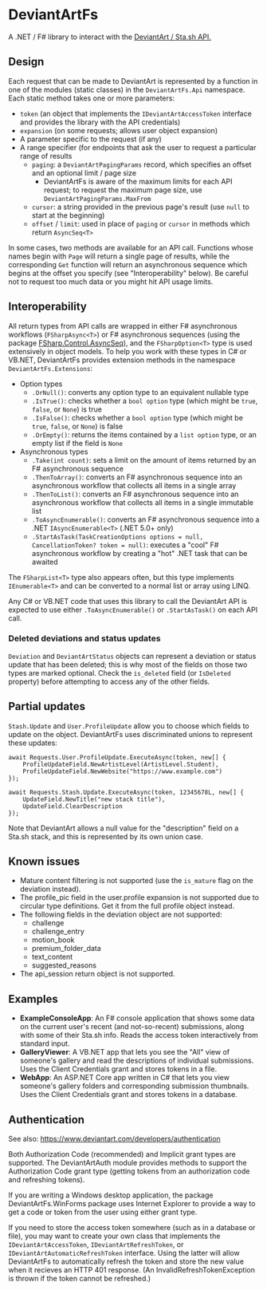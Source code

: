 # DeviantArtFs

A .NET / F# library to interact with the [DeviantArt / Sta.sh API.](https://www.deviantart.com/developers/http/v1/20200519)

## Design

Each request that can be made to DeviantArt is represented by a function
in one of the modules (static classes) in the `DeviantArtFs.Api` namespace.
Each static method takes one or more parameters:

* `token` (an object that implements the `IDeviantArtAccessToken` interface
  and provides the library with the API credentials)
* `expansion` (on some requests; allows user object expansion)
* A parameter specific to the request (if any)
* A range specifier (for endpoints that ask the user to request a particular
  range of results
    * `paging`: a `DeviantArtPagingParams` record, which specifies an offset
      and an optional limit / page size
        * DeviantArtFs is aware of the maximum limits for each API request; to
          request the maximum page size, use `DeviantArtPagingParams.MaxFrom`
    * `cursor`: a string provided in the previous page's result (use `null` to
      start at the beginning)
    * `offset` / `limit`: used in place of `paging` or `cursor` in methods
      which return `AsyncSeq<T>`

In some cases, two methods are available for an API call. Functions whose
names begin with `Page` will return a single page of results, while the
corresponding `Get` function will return an asynchronous sequence which
begins at the offset you specify (see "Interoperability" below). Be careful
not to request too much data or you might hit API usage limits.

## Interoperability

All return types from API calls are wrapped in either F# asynchronous
workflows (`FSharpAsync<T>`) or F# asynchronous sequences (using the package
[FSharp.Control.AsyncSeq](https://www.nuget.org/packages/FSharp.Control.AsyncSeq)),
and the `FSharpOption<T>` type is used extensively in object models. To help
you work with these types in C# or VB.NET, DeviantArtFs provides extension
methods in the namespace `DeviantArtFs.Extensions`:

* Option types
    * `.OrNull()`: converts any option type to an equivalent nullable type
    * `.IsTrue()`: checks whether a `bool option` type (which might be `true`, `false`, or `None`) is true
    * `.IsFalse()`: checks whether a `bool option` type (which might be `true`, `false`, or `None`) is false
    * `.OrEmpty()`: returns the items contained by a `list option` type, or an empty list if the field is `None`
* Asynchronous types
    * `.Take(int count)`: sets a limit on the amount of items returned by an F# asynchronous sequence
    * `.ThenToArray()`: converts an F# asynchronous sequence into an asynchronous workflow that collects all items in a single array
    * `.ThenToList()`: converts an F# asynchronous sequence into an asynchronous workflow that collects all items in a single immutable list
    * `.ToAsyncEnumerable()`: converts an F# asynchronous sequence into a .NET `IAsyncEnumerable<T>` (.NET 5.0+ only)
    * `.StartAsTask(TaskCreationOptions options = null, CancellationToken? token = null)`: executes a "cool" F# asynchronous workflow by creating a "hot" .NET task that can be awaited

The `FSharpList<T>` type also appears often, but this type implements
`IEnumerable<T>` and can be converted to a normal list or array using LINQ.

Any C# or VB.NET code that uses this library to call the DeviantArt API is
expected to use either `.ToAsyncEnumerable()` or `.StartAsTask()` on each API
call.

### Deleted deviations and status updates

`Deviation` and `DeviantArtStatus` objects can represent a deviation or status
update that has been deleted; this is why most of the fields on those two
types are marked optional. Check the `is_deleted` field (or `IsDeleted`
property) before attempting to access any of the other fields.

## Partial updates

`Stash.Update` and `User.ProfileUpdate` allow you to choose which fields to
update on the object. DeviantArtFs uses discriminated unions to represent
these updates:

    await Requests.User.ProfileUpdate.ExecuteAsync(token, new[] {
        ProfileUpdateField.NewArtistLevel(ArtistLevel.Student),
        ProfileUpdateField.NewWebsite("https://www.example.com")
    });

    await Requests.Stash.Update.ExecuteAsync(token, 12345678L, new[] {
        UpdateField.NewTitle("new stack title"),
        UpdateField.ClearDescription
    });

Note that DeviantArt allows a null value for the "description" field on a
Sta.sh stack, and this is represented by its own union case.

## Known issues

* Mature content filtering is not supported (use the `is_mature` flag on the deviation instead).
* The profile_pic field in the user.profile expansion is not supported due to circular type definitions. Get it from the full profile object instead.
* The following fields in the deviation object are not supported:
  * challenge
  * challenge_entry
  * motion_book
  * premium_folder_data
  * text_content
  * suggested_reasons
* The api_session return object is not supported.

## Examples

* **ExampleConsoleApp**: An F# console application that shows some data on the
  current user's recent (and not-so-recent) submissions, along with some of
  their Sta.sh info. Reads the access token interactively from standard input.
* **GalleryViewer**: A VB.NET app that lets you see the "All" view of
  someone's gallery and read the descriptions of individual submissions.
  Uses the Client Credentials grant and stores tokens in a file.
* **WebApp**: An ASP.NET Core app written in C# that lets you view
  someone's gallery folders and corresponding submission thumbnails.
  Uses the Client Credentials grant and stores tokens in a database.

## Authentication

See also: https://www.deviantart.com/developers/authentication

Both Authorization Code (recommended) and Implicit grant types are supported.
The DeviantArtAuth module provides methods to support the Authorization Code
grant type (getting tokens from an authorization code and refreshing tokens).

If you are writing a Windows desktop application, the package
DeviantArtFs.WinForms package uses Internet Explorer to provide a way to get a
code or token from the user using either grant type.

If you need to store the access token somewhere (such as in a database or
file), you may want to create your own class that implements the
`IDeviantArtAccessToken`, `IDeviantArtRefreshToken`, or
`IDeviantArtAutomaticRefreshToken` interface. Using the latter will allow
DeviantArtFs to automatically refresh the token and store the new value when
it recieves an HTTP 401 response. (An InvalidRefreshTokenException is thrown
if the token cannot be refreshed.)

